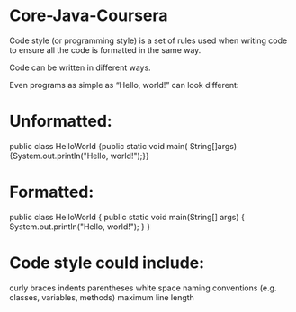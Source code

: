 # Core-Java-Coursera

Code style (or programming style) is a set of rules used when writing code to ensure all the code is formatted in the same way.

Code can be written in different ways.

Even programs as simple as “Hello, world!” can look different:

# Unformatted:

public class
HelloWorld {public static
void main(
String[]args){System.out.println("Hello, world!");}}


# Formatted:

public class HelloWorld {
    public static void main(String[] args) {
        System.out.println("Hello, world!");
    }
}



# Code style could include:
curly braces
indents
parentheses
white space
naming conventions (e.g. classes, variables, methods)
maximum line length
